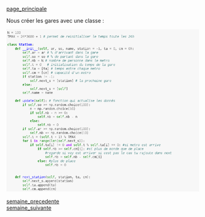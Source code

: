 [page_principale](https://are00dynamic-2018.github.io/RATP_Project/)  

Nous créer les gares avec une classe :  


![capture d'écran](../image/capture_class.png)


[semaine_precedente](https://are00dynamic-2018.github.io/RATP_Project/sous_partie/semaine1)  
[semaine_suivante](https://are00dynamic-2018.github.io/RATP_Project/sous_partie/semaine3)
